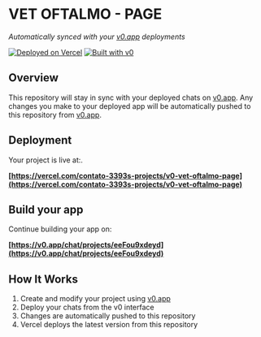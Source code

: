 # VET OFTALMO - PAGE

*Automatically synced with your [v0.app](https://v0.app) deployments*

[![Deployed on Vercel](https://img.shields.io/badge/Deployed%20on-Vercel-black?style=for-the-badge&logo=vercel)](https://vercel.com/contato-3393s-projects/v0-vet-oftalmo-page)
[![Built with v0](https://img.shields.io/badge/Built%20with-v0.app-black?style=for-the-badge)](https://v0.app/chat/projects/eeFou9xdeyd)

## Overview

This repository will stay in sync with your deployed chats on [v0.app](https://v0.app).
Any changes you make to your deployed app will be automatically pushed to this repository from [v0.app](https://v0.app).

## Deployment

Your project is live at:.

**[https://vercel.com/contato-3393s-projects/v0-vet-oftalmo-page](https://vercel.com/contato-3393s-projects/v0-vet-oftalmo-page)**

## Build your app

Continue building your app on:

**[https://v0.app/chat/projects/eeFou9xdeyd](https://v0.app/chat/projects/eeFou9xdeyd)**

## How It Works

1. Create and modify your project using [v0.app](https://v0.app)
2. Deploy your chats from the v0 interface
3. Changes are automatically pushed to this repository
4. Vercel deploys the latest version from this repository
